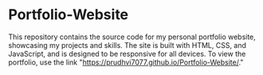 # Portfolio-Website
This repository contains the source code for my personal portfolio website, showcasing my projects and skills. The site is built with HTML, CSS, and JavaScript, and is designed to be responsive for all devices. To view the portfolio, use the link "https://prudhvi7077.github.io/Portfolio-Website/."
